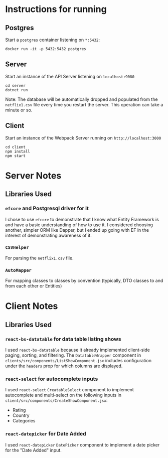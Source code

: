 # Instructions for running

## Postgres

Start a `postgres` container listening on `*:5432`:

```
docker run -it -p 5432:5432 postgres
```

## Server

Start an instance of the API Server listening on `localhost:9080`

```
cd server
dotnet run
```

Note: The database will be automatically dropped and populated from the `netflix1.csv` file every time you restart the server. This operation can take a minute or so.

## Client

Start an instance of the Webpack Server running on `http://localhost:3000`

```
cd client
npm install
npm start
```

# Server Notes

## Libraries Used

### `efcore` and Postgresql driver for it

I chose to use `efcore` to demonstrate that I know what Entity Framework is and have a basic understanding of how to use it. I considered choosing another, simpler ORM like Dapper, but I ended up going with EF in the interest of demonstrating awareness of it.

### `CSVHelper`

For parsing the `netflix1.csv` file.

### `AutoMapper`

For mapping classes to classes by convention (typically, DTO classes to and from each other or Entities)

# Client Notes

## Libraries Used

### `react-bs-datatable` for data table listing shows

I used `react-bs-datatable` because it already implemented client-side paging, sorting, and filtering. The `DatatableWrapper` component in `clients/src/components/ListShowComponent.jsx` includes configuration under the `headers` prop for which columns are displayed.

### `react-select` for autocomplete inputs

I used `react-select` `CreatableSelect` component to implement autocomplete and multi-select on the following inputs in `client/src/components/CreateShowComponent.jsx`:

* Rating
* Country
* Categories

### `react-datepicker` for Date Added

I used `react-datepicker` `DatePicker` component to implement a date picker for the "Date Added" input.